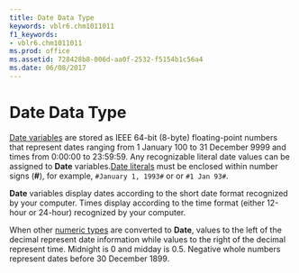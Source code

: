 ```yaml
---
title: Date Data Type
keywords: vblr6.chm1011011
f1_keywords:
- vblr6.chm1011011
ms.prod: office
ms.assetid: 728428b8-006d-aa0f-2532-f5154b1c56a4
ms.date: 06/08/2017
---
```



# Date Data Type

[Date variables](../../Glossary/vbe-glossary.md) are stored as IEEE 64-bit (8-byte) floating-point numbers that represent dates ranging from 1 January 100 to 31 December 9999 and times from 0:00:00 to 23:59:59. Any recognizable literal date values can be assigned to **Date** variables.[Date literals](../../Glossary/vbe-glossary.md) must be enclosed within number signs (**#**), for example, `#January 1, 1993#` or or `#1 Jan 93#`.

 **Date** variables display dates according to the short date format recognized by your computer. Times display according to the time format (either 12-hour or 24-hour) recognized by your computer.

When other [numeric types](../../Glossary/vbe-glossary.md) are converted to **Date**, values to the left of the decimal represent date information while values to the right of the decimal represent time. Midnight is 0 and midday is 0.5. Negative whole numbers represent dates before 30 December 1899.


